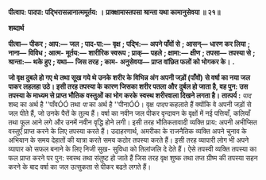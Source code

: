 **पीत्वाप: पादपा: पद्भिरासन्नानात्ममूर्तय: ।** **प्राक्क्षामास्तपसा श्रान्ता यथा कामानुसेवया ॥ २१॥** 

**शब्दार्थ** 

**पीत्वा—** **पीकर** **; आप:—** **जल** **; पाद-पा:—** **वृक्ष** **; पद्भि:—** **अपने पाँवों से** **; आसन्—** **धारण कर लिया** **; नाना—** **विविध** **; आत्म-** **मूर्तय:—** **शारीरिक स्वरूप** **; प्राक्—** **पहले** **; क्षामा:—** **क्षीण** **; तपसा—** **तपस्या से** **; श्रान्ता:—** **थके हुए** **; यथा—** **जिस तरह** **; काम-** **अनुसेवया—** **प्राप्त वांछित फलों को भोगकर के।** **.** 

**जो वृक्ष दुबले हो गए थे तथा सूख गये थे उनके शरीर के विभिन्न अंग अपनी जड़ों (पाँवों)** **से वर्षा का नया जल पाकर लहलहा उठे। इसी तरह तपस्या के कारण जिसका शरीर पतला और** **दुर्बल हो जाता है, वह पुन: उस तपस्या के माध्यम से प्राप्त भौतिक वस्तुओं का भोग करके** **स्वस्थ शरीरवाला दिखने लगता है।** **तात्पर्य :** *पाद* शब्द का अर्थ है ''पाँवÓÓ तथा *पा* का अर्थ है ''पीनाÓÓ। वृक्ष *पादप* कहलाते हैं क्योंकि वे अपनी जड़ों से जल पीते हैं, जो उनके पैरों के तुल्य हैं। वर्षा का नवीन जल पीकर वृन्दावन के वृक्षों में नई पत्तियाँ, कलियाँ तथा फूल आने लगे और उनमें नवीन वृद्धि होने लगी। इसी तरह भौतिकतावादी व्यक्ति प्राय: अपनी अभीप्सित वस्तुएँ प्राप्त करने के लिए तपस्या करते हैं। उदाहरणार्थ, अमरीका के राजनैतिक व्यक्ति अपने चुनाव के अभियान के समय देहातों की यात्रा करते समय कठोर तपस्या करते हैं। इसी तरह व्यापारी लोग भी अपने व्यापार को सफल बनाने के लिए निजी सुख- सुविधा को तिलांजलि दे देते हैं। ऐसे तपस्वी व्यक्ति तपस्या का फल प्राप्त करने पर पुन: स्वस्थ तथा संतुष्ट हो जाते हैं जिस तरह वृक्ष शुष्क तथा तप्त ग्रीष्म की तपस्या सहन करने के बाद वर्षा का जल उत्सुकता से पीकर बढऩे लगते हैं।  